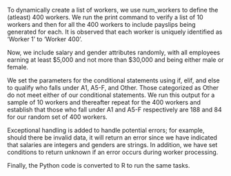 To dynamically create a list of workers, we use num_workers to define the (atleast) 400 workers. We run the print command to verify a list of 10 workers and then for all the 400 workers to include payslips being generated for each. It is observed that each worker is uniquely identified as ‘Worker 1’ to ‘Worker 400’.

Now, we include salary and gender attributes randomly, with all employees earning at least $5,000 and not more than $30,000 and being either male or female.

We set the parameters for the conditional statements using if, elif, and else to qualify who falls under A1, A5-F, and Other. Those categorized as Other do not meet either of our conditional statements. We run this output for a sample of 10 workers and thereafter repeat for the 400 workers and establish that those who fall under A1 and A5-F respectively are 188 and 84 for our random set of 400 workers. 

Exceptional handling is added to handle potential errors; for example, should there be invalid data, it will return an error since we have indicated that salaries are integers and genders are strings.  In addition, we have set conditions to return unknown if an error occurs during worker processing.

Finally, the Python code is converted to R to run the same tasks.
